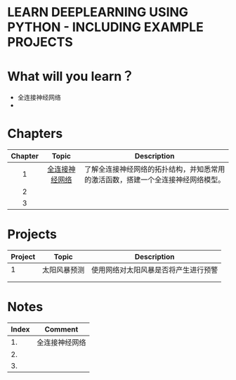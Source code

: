 # LEARN DEEPLEARNING USING PYTHON - INCLUDING EXAMPLE PROJECTS





# What will you learn？

- 全连接神经网络
- 





# Chapters

| Chapter |                            Topic                             |                         Description                          |
| :-----: | :----------------------------------------------------------: | :----------------------------------------------------------: |
|    1    | [全连接神经网络](https://github.com/HibikiJie/Learn-DeepLearning/blob/master/Chapter01.md) | 了解全连接神经网络的拓扑结构，并知悉常用的激活函数，搭建一个全连接神经网络模型。 |
|    2    |                                                              |                                                              |
|    3    |                                                              |                                                              |





# Projects



| Project | Topic        | Description                          |
| ------- | ------------ | ------------------------------------ |
| 1       | 太阳风暴预测 | 使用网络对太阳风暴是否将产生进行预警 |
|         |              |                                      |
|         |              |                                      |



# Notes

| Index |    Comment     |
| :---- | :------------: |
| 1.    | 全连接神经网络 |
| 2.    |                |
| 3.    |                |

